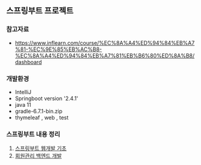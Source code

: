 ## 스프링부트 프로젝트

### 참고자료 
* https://www.inflearn.com/course/%EC%8A%A4%ED%94%84%EB%A7%81-%EC%9E%85%EB%AC%B8-%EC%8A%A4%ED%94%84%EB%A7%81%EB%B6%80%ED%8A%B8/dashboard

### 개발환경
* IntelliJ
* Springboot version '2.4.1'
* java 11
* gradle-6.7.1-bin.zip
* thymeleaf , web , test

### 스프링부트 내용 정리
1. [스프링부트 웹개발 기초](https://github.com/Kimginam97/hello-spring/blob/master/summary/1.%EC%8A%A4%ED%94%84%EB%A7%81%20%EC%9B%B9%20%EA%B0%9C%EB%B0%9C%20%EA%B8%B0%EC%B4%88.md)
2. [회원관리 백엔드 개발](https://github.com/Kimginam97/hello-spring/blob/master/summary/2.%ED%9A%8C%EC%9B%90%EA%B4%80%EB%A6%AC%EC%98%88%EC%A0%9C.md)


